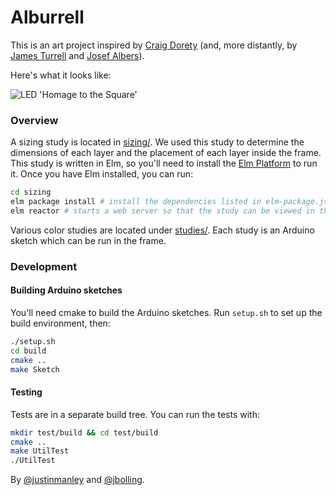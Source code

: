 Alburrell
=========

This is an art project inspired by [Craig Dorety](http://craigdorety.com/) (and, more distantly, by [James Turrell](http://jamesturrell.com/) and [Josef Albers](https://en.wikipedia.org/wiki/Josef_Albers)).

Here's what it looks like:

![LED 'Homage to the Square'](https://pbs.twimg.com/media/CjJm2tRUgAAJ6HT.jpg:large)

### Overview

A sizing study is located in [sizing/](./sizing). We used this study to determine the dimensions of each layer
and the placement of each layer inside the frame. This study is written in Elm, so you'll need to install the
[Elm Platform](https://github.com/elm-lang/elm-platform) to run it. Once you have Elm installed, you can run:

```bash
cd sizing
elm package install # install the dependencies listed in elm-package.json
elm reactor # starts a web server so that the study can be viewed in the browser
```

Various color studies are located under [studies/](./studies). Each study is an Arduino sketch which can be
run in the frame. 

### Development

#### Building Arduino sketches

You'll need cmake to build the Arduino sketches. Run `setup.sh` to set up the build environment, then:

```bash
./setup.sh
cd build
cmake ..
make Sketch
```

#### Testing

Tests are in a separate build tree. You can run the tests with:

```bash
mkdir test/build && cd test/build
cmake ..
make UtilTest
./UtilTest
```

By [@justinmanley](https://github.com/justinmanley) and [@jbolling](https://github.com/jbolling).
